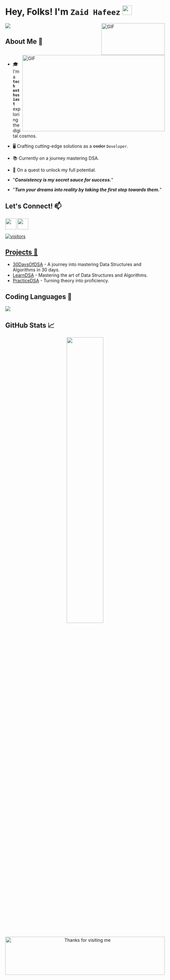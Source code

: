 # Hey, Folks! I'm `Zaid Hafeez` <img src="https://raw.githubusercontent.com/aemmadi/aemmadi/master/wave.gif" width="30px">
<img align="right" alt="GIF" src="https://media.giphy.com/media/RK5KD6UcUpAt92zZvt/giphy.gif" width="200" height="100"/>

<!-- <img align ="right" src="https://media.giphy.com/media/SWoSkN6DxTszqIKEqv/giphy.gif" alt="Coder GIF" width="500"> -->

<a href="https://github.com/zaidhafeez/readme-typing-svg"><img src="https://readme-typing-svg.herokuapp.com/?lines=App%20Developer;Forever%20curious%20and%20coding&font=Fira%20Code&center=true&width=440&height=45&color=f75c7e&vCenter=true&size=22"></a>

## About Me 👋
<!-- <img align = "right" src="https://media.giphy.com/media/ZoEzx25hwgxM94Zq0d/giphy.gif" width="210" /><br> -->
<img align="right" alt="GIF" src="https://github.com/abhisheknaiidu/abhisheknaiidu/blob/master/code.gif?raw=true" width="450" height="240" /><br>
- 🎓 I'm a **`tech enthusiast`** exploring the digital cosmos.
- :desktop_computer: Crafting cutting-edge solutions as a ~~coder~~ `Developer`.
- :books: Currently on a journey mastering DSA.
- :satellite: On a quest to unlock my full potential.

- "***Consistency is my secret sauce for success.***"
- "***Turn your dreams into reality by taking the first step towards them.***"

## Let's Connect! 📫
<!-- <a href="www.linkedin.com/in/mohammad-zaid"> -->
<!--   <img align="left" width="24px" src="https://cdn.jsdelivr.net/npm/simple-icons@v3/icons/linkedin.svg"  />
</a> -->
<!-- <img src="https://media.giphy.com/media/LnQjpWaON8nhr21vNW/giphy.gif" width="60"> <em><b>I love connecting with different people</b> so if you want to say <b>hi, I'll be happy to meet you more!</b> :)</em>

<a href="https://twitter.com/mohd_981">
  <img align="left" width="26px" src="https://cdn.jsdelivr.net/npm/simple-icons@v3/icons/twitter.svg" />
</a>
<a href="zaid.kpj@gmail.com">
  <img align="left" width="26px" src="https://cdn.jsdelivr.net/npm/simple-icons@v3/icons/gmail.svg" />
</a> -->

<p align="left">
  <a href="https://twitter.com/mohd_981"><img align="left" width="35px" src="https://logodownload.org/wp-content/uploads/2014/09/twitter-logo-6.png" />
 <a href="zaid.kpj@gmail.com"><img align="left" width="35px" src="https://cdn-icons-png.flaticon.com/512/281/281769.png" />
</p>

<br />
<br />

![visitors](https://visitor-badge.laobi.icu/badge?page_id=zaidhafeez.zaidhafeez)

## Projects 🚀
- [30DaysOfDSA](https://github.com/zaidhafeez/30DaysOfDSA) - A journey into mastering Data Structures and Algorithms in 30 days.
- [LearnDSA](https://github.com/zaidhafeez/LearnDSA) - Mastering the art of Data Structures and Algorithms.
- [PracticeDSA](https://github.com/zaidhafeez/PracticeDSA) - Turning theory into proficiency.

## Coding Languages 📝
<img
     src="https://github-readme-stats.vercel.app/api/top-langs/?username=zaidhafeez&layout=compact&theme=tokyonight"
     />

## GitHub Stats 📈
<p align="center">
<!-- <img width="48%" src="https://github-readme-stats.vercel.app/api?username=zaidhafeez&show_icons=true&theme=tokyonight" />    -->
 <img width="48%" src="https://github-readme-streak-stats.herokuapp.com/?user=zaidhafeez&show_icons=true&theme=tokyonight" />
<p/>

<div align="center">

<img height="120" alt="Thanks for visiting me" width="100%" src="https://raw.githubusercontent.com/BrunnerLivio/brunnerlivio/master/images/marquee.svg" />
<br />
